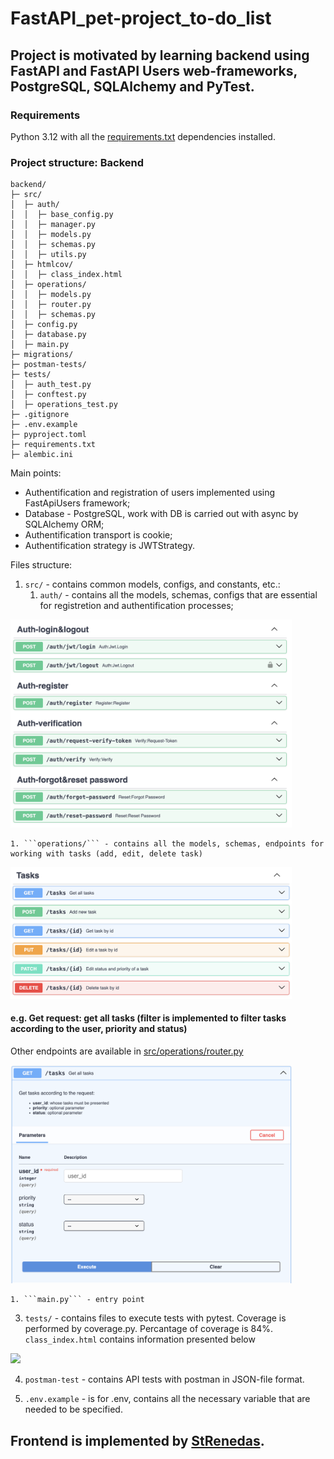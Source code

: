 # FastAPI_pet-project_to-do_list

## Project is motivated by learning backend using FastAPI and FastAPI Users web-frameworks, PostgreSQL, SQLAlchemy and PyTest.

### Requirements
Python 3.12 with all the [requirements.txt](https://github.com/Anastasiia-Pov/FastAPI_pet-project_to-do_list/blob/main/backend/requirements.txt) dependencies installed.

### Project structure: Backend

```
backend/
├─ src/
│  ├─ auth/
│  │  ├─ base_config.py
│  │  ├─ manager.py
│  │  ├─ models.py
│  │  ├─ schemas.py
│  │  ├─ utils.py
│  ├─ htmlcov/
│  │  ├─ class_index.html
│  ├─ operations/
│  │  ├─ models.py
│  │  ├─ router.py
│  │  ├─ schemas.py
│  ├─ config.py
│  ├─ database.py
│  ├─ main.py
├─ migrations/
├─ postman-tests/
├─ tests/
│  ├─ auth_test.py
│  ├─ conftest.py
│  ├─ operations_test.py
├─ .gitignore
├─ .env.example
├─ pyproject.toml
├─ requirements.txt
├─ alembic.ini
```

Main points:
- Authentification and registration of users implemented using FastApiUsers framework;
- Database - PostgreSQL, work with DB is carried out with async by SQLAlchemy ORM;
- Authentification transport is cookie;
- Authentification strategy is JWTStrategy.

Files structure:
1. ```src/``` - contains common models, configs, and constants, etc.:
    1. ```auth/``` - contains all the models, schemas, configs that are essential for registretion and authentification processes;
<img src=https://github.com/Anastasiia-Pov/FastAPI_pet-project_to-do_list/blob/main/backend/backend_visuals/Auth.png width=450 />

    1. ```operations/``` - contains all the models, schemas, endpoints for working with tasks (add, edit, delete task)
<img src=https://github.com/Anastasiia-Pov/FastAPI_pet-project_to-do_list/blob/main/backend/backend_visuals/Tasks.png width=450 />

#### e.g. Get request: get all tasks (filter is implemented to filter tasks according to the user, priority and status)
Other endpoints are available in [src/operations/router.py](https://github.com/Anastasiia-Pov/FastAPI_pet-project_to-do_list/blob/main/backend/src/operations/router.py)

<img src=https://github.com/Anastasiia-Pov/FastAPI_pet-project_to-do_list/blob/main/backend/backend_visuals/get%3Atasks.png width=450 />

    1. ```main.py``` - entry point

3. ```tests/``` - contains files to execute tests with pytest. Coverage is performed by coverage.py. Percantage of coverage is 84%.
```class_index.html``` contains information presented below
<img src=https://github.com/Anastasiia-Pov/FastAPI_pet-project_to-do_list/blob/main/backend/backend_visuals/coverage_pytests.png width=800 />

4. ```postman-test``` - contains API tests with postman in JSON-file format.

5. ```.env.example``` - is for .env, contains all the necessary variable that are needed to be specified.

## Frontend is implemented by [StRenedas](https://github.com/StRenedas).
